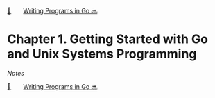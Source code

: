 [🏡][readme]&nbsp;&nbsp;&nbsp;&nbsp;&nbsp;&nbsp;&nbsp;[Writing Programs in Go 🔜][upcoming-chapter]

# Chapter 1. Getting Started with Go and Unix Systems Programming

_Notes_

[🏡][readme]&nbsp;&nbsp;&nbsp;&nbsp;&nbsp;&nbsp;&nbsp;[Writing Programs in Go 🔜][upcoming-chapter]

[readme]: README.md
[upcoming-chapter]: ch02-writing-programs-in-go.md